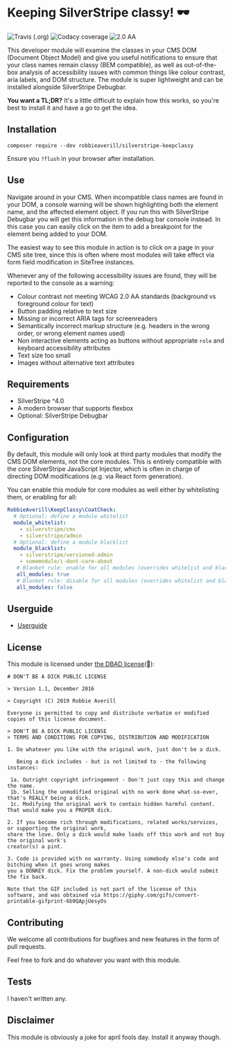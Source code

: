 # Keeping SilverStripe classy! 🕶

![Travis (.org)](https://img.shields.io/travis/silverstripe/silverstripe-framework.svg)
![Codacy coverage](https://img.shields.io/codacy/coverage/59d607d0e311408885e418004068ea58.svg)
![2.0 AA](https://img.shields.io/badge/WCAG-2.0%20AA-green.svg)

This developer module will examine the classes in your CMS DOM (Document Object Model) and give you
useful notifications to ensure that your class names remain classy (BEM compatible), as well as out-of-the-box analysis
of accessibility issues with common things like colour contrast, aria labels, and DOM structure. The module is super
lightweight and can be installed alongside SilverStripe Debugbar.

**You want a TL;DR?** It's a little difficult to explain how this works, so you're best to install it and have a go to get the idea.

## Installation

```
composer require --dev robbieaverill/silverstripe-keepclassy
``` 

Ensure you `?flush` in your browser after installation.

## Use

Navigate around in your CMS. When incompatible class names are found in your DOM, a console warning will be
shown highlighting both the element name, and the affected element object. If you run this with SilverStripe Debugbar
you will get this information in the debug bar console instead. In this case you can easily click on the item to add
a breakpoint for the element being added to your DOM.

The easiest way to see this module in action is to click on a page in your CMS site tree, since this is often where
most modules will take effect via form field modification in SiteTree instances.

Whenever any of the following accessibility issues are found, they will be reported to the console as a warning:

* Colour contrast not meeting WCAG 2.0 AA standards (background vs foreground colour for text)
* Button padding relative to text size
* Missing or incorrect ARIA tags for screenreaders
* Semantically incorrect markup structure (e.g. headers in the wrong order, or wrong element names used)
* Non interactive elements acting as buttons without appropriate `role` and keyboard accessibility attributes
* Text size too small
* Images without alternative text attributes

## Requirements

* SilverStripe ^4.0
* A modern browser that supports flexbox
* Optional: SilverStripe Debugbar

## Configuration

By default, this module will only look at third party modules that modify the CMS DOM elements, not the core modules.
This is entirely compatible with the core SilverStripe JavaScript Injector, which is often in charge of directing DOM
modifications (e.g. via React form generation).

You can enable this module for core modules as well either by whitelisting them, or enabling for all:

```yaml
RobbieAverill\KeepClassy\CoatCheck:
  # Optional: define a module whitelist
  module_whitelist:
    - silverstripe/cms
    - silverstripe/admin
  # Optional: define a module blacklist
  module_blacklist:
    - silverstripe/versioned-admin
    - somemodule/i-dont-care-about
   # Blanket rule: enable for all modules (overrides whitelist and blacklist configuration)
   all_modules: true
   # Blanket rule: disable for all modules (overrides whitelist and blacklist configuration)
   all_modules: false

```

## Userguide

* [Userguide](docs/en/index.md)

## License

This module is licensed under [the DBAD license](https://dbad-license.org/)(🤥):

```
# DON'T BE A DICK PUBLIC LICENSE

> Version 1.1, December 2016

> Copyright (C) 2019 Robbie Averill

Everyone is permitted to copy and distribute verbatim or modified
copies of this license document.

> DON'T BE A DICK PUBLIC LICENSE
> TERMS AND CONDITIONS FOR COPYING, DISTRIBUTION AND MODIFICATION

1. Do whatever you like with the original work, just don't be a dick.

   Being a dick includes - but is not limited to - the following instances:

 1a. Outright copyright infringement - Don't just copy this and change the name.
 1b. Selling the unmodified original with no work done what-so-ever, that's REALLY being a dick.
 1c. Modifying the original work to contain hidden harmful content. That would make you a PROPER dick.

2. If you become rich through modifications, related works/services, or supporting the original work,
share the love. Only a dick would make loads off this work and not buy the original work's
creator(s) a pint.

3. Code is provided with no warranty. Using somebody else's code and bitching when it goes wrong makes
you a DONKEY dick. Fix the problem yourself. A non-dick would submit the fix back.

Note that the GIF included is not part of the license of this software, and was obtained via https://giphy.com/gifs/convert-printable-gifprint-6b9QApjUesyOs
```

## Contributing

We welcome all contributions for bugfixes and new features in the form of pull requests.

Feel free to fork and do whatever you want with this module.

## Tests

I haven't written any.

## Disclaimer

This module is obviously a joke for april fools day. Install it anyway though.
